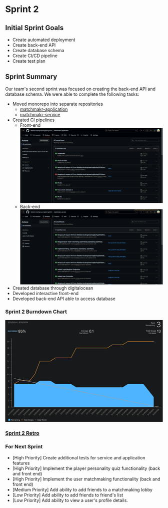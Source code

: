 # Sprint 2
## Initial Sprint Goals
- Create automated deployment
- Create back-end API
- Create database schema
- Create CI/CD pipeline
- Create test plan
 
## Sprint Summary
Our team's second sprint was focused on creating the back-end API and database schema. We were able to complete the following tasks:

- Moved monorepo into separate repositories
  - [matchmakr-application](https://github.com/WebServiceEngineeringSpring2024/matchmakr-application)
  - [matchmakr-service](https://github.com/WebServiceEngineeringSpring2024/matchmakr-service)
- Created CI pipelines
  - Front-end ![application-ci.png](cicd/application-ci.png)
  - Back-end ![service-ci.png](cicd/service-ci.png)
- Created database through digitalocean
- Developed interactive front-end
- Developed back-end API able to access database

### Sprint 2 Burndown Chart
![Sprint2 Burndown.png](Sprint2%20Burndown.png)

### [Sprint 2 Retro](Matchmakr%20Sprint%202%20Retro.pdf)

### For Next Sprint
- [High Priority] Create additional tests for service and application features
- [High Priority] Implement the player personality quiz functionality (back and front end)
- [High Priority] Implement the user matchmaking functionality (back and front end)
- [Medium Priority] Add ability to add friends to a matchmaking lobby
- [Low Priority] Add ability to add friends to friend's list
- [Low Priority] Add ability to view a user's profile details.
